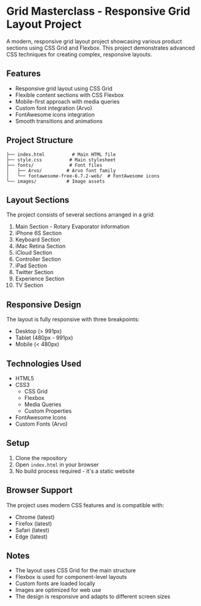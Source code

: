 # Grid Masterclass - Responsive Grid Layout Project

A modern, responsive grid layout project showcasing various product sections using CSS Grid and Flexbox. This project demonstrates advanced CSS techniques for creating complex, responsive layouts.

## Features

- Responsive grid layout using CSS Grid
- Flexible content sections with CSS Flexbox
- Mobile-first approach with media queries
- Custom font integration (Arvo)
- FontAwesome icons integration
- Smooth transitions and animations

## Project Structure

```
├── index.html          # Main HTML file
├── style.css          # Main stylesheet
├── fonts/             # Font files
│   ├── Arvo/         # Arvo font family
│   └── fontawesome-free-6.7.2-web/  # FontAwesome icons
└── images/           # Image assets
```

## Layout Sections

The project consists of several sections arranged in a grid:

1. Main Section - Rotary Evaporator information
2. iPhone 6S Section
3. Keyboard Section
4. iMac Retina Section
5. iCloud Section
6. Controller Section
7. iPad Section
8. Twitter Section
9. Experience Section
10. TV Section

## Responsive Design

The layout is fully responsive with three breakpoints:

- Desktop (> 991px)
- Tablet (480px - 991px)
- Mobile (< 480px)

## Technologies Used

- HTML5
- CSS3
  - CSS Grid
  - Flexbox
  - Media Queries
  - Custom Properties
- FontAwesome Icons
- Custom Fonts (Arvo)

## Setup

1. Clone the repository
2. Open `index.html` in your browser
3. No build process required - it's a static website

## Browser Support

The project uses modern CSS features and is compatible with:
- Chrome (latest)
- Firefox (latest)
- Safari (latest)
- Edge (latest)

## Notes

- The layout uses CSS Grid for the main structure
- Flexbox is used for component-level layouts
- Custom fonts are loaded locally
- Images are optimized for web use
- The design is responsive and adapts to different screen sizes 